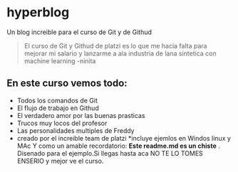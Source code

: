 # hyperblog
Un blog increible para el curso de Git y de Githud

>El curso de Git y Githud de platzi es lo que me hacia falta para mejorar mi salario y lanzarme a ala industria de lana sintetica con machine learning 
> -ninita

## En este curso vemos todo:
* Todos los comandos de Git
* El flujo de trabajo en Githud
* El verdadero amor por las buenas prasticas
* Trucos muy locos del profesor
* Las personalidades multiples de Freddy 
* creado por el increible team de platzi 
*incluye ejemlos en Windos linux y MAc
Y como un amable recordatorio: **Este readme.md es un chiste** . Disenado para el ejemplo.Si llegas hasta aca NO TE LO TOMES ENSERIO y mejor ve el curso.
